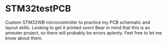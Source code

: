 # STM32testPCB
Custom STM32WB microcontroller to practice my PCB schematic and layout skills. Looking to get it printed soon! Bear in mind that this is an ameuter project, so there will probably be errors aplenty. Feel free to let me know about them.
